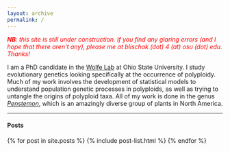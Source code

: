 ```yaml
---
layout: archive
permalink: /
---
```


<font color="red"><em><strong>NB</strong>: this site is still under construction. If you find any glaring errors (and I hope that there aren't any), please me at blischak (dot) 4 (at) osu (dot) edu. Thanks!</em></font>

I am a PhD candidate in the <a href="https://wolfelab.wordpress.com/" target="_blank">Wolfe Lab</a>  at Ohio State University. 
I study evolutionary genetics looking specifically at the occurrence of polyploidy. 
Much of my work involves the development of statistical models to understand population genetic processes in polyploids, as well as trying to untangle the origins of polyploid taxa. 
All of my work is done in the genus <a href="https://wolfelab.wordpress.com/penstemon-photo-gallery/" target="_blank"><em>Penstemon</em></a>, which is an amazingly diverse group of plants in North America.


----

#### Posts

<div class="tiles">
{% for post in site.posts %}
   {% include post-list.html %}
{% endfor %}
</div><!-- /.tiles -->